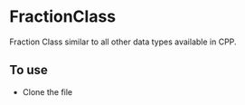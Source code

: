 # FractionClass

Fraction Class similar to all other data types available in CPP.
## To use 

<ul>
<li>Clone the file</li>
</ul>
